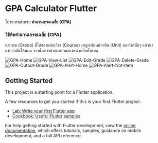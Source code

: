 # GPA Calculator Flutter

โปรแกรมสำหรับ **คำนวนเกรดเฉลี่ย (GPA)**

### วิธีคิดคำนวนเกรดเฉลี่ย (GPA)
นำเกรด (Grade) ที่ได้ของแต่ละวิชา (Course) มาคูณกับหน่วยกิต (Unit) ของวิชานั้นๆ
แล้วนำมาบวกกันให้หมด จากนั้นหารด้วยผลรวมของหน่วยกิตทั้งหมด

![GPA-Home](https://user-images.githubusercontent.com/109333136/222346670-da6bd6d3-cee9-4109-8530-871e0195bcfb.gif)
![GPA-View-List](https://user-images.githubusercontent.com/109333136/222346673-f5bf0c6f-748b-4226-95ff-98cd1d057d3d.gif)
![GPA-Edit-Grade](https://user-images.githubusercontent.com/109333136/222346668-cc3e9a58-d39d-428f-ae6a-93930c081f0f.gif)
![GPA-Delete-Grade](https://user-images.githubusercontent.com/109333136/222346666-cf681b54-a5d3-46e4-8fcb-1a2f744ec3c2.gif)
![GPA-Output-Grade](https://user-images.githubusercontent.com/109333136/222346658-614c1f0f-e3b6-4fe1-ab54-4431a4179307.gif)
![GPA-Alert-Home](https://user-images.githubusercontent.com/109333136/222346653-964f563d-eca0-4791-bb77-60b52d0551c2.gif)
![GPA-Alert-Not-Item](https://user-images.githubusercontent.com/109333136/222346396-6a6c3218-1f22-46b8-87c1-9be8d1f12541.gif)

## Getting Started

This project is a starting point for a Flutter application.

A few resources to get you started if this is your first Flutter project:

- [Lab: Write your first Flutter app](https://docs.flutter.dev/get-started/codelab)
- [Cookbook: Useful Flutter samples](https://docs.flutter.dev/cookbook)

For help getting started with Flutter development, view the
[online documentation](https://docs.flutter.dev/), which offers tutorials,
samples, guidance on mobile development, and a full API reference.

